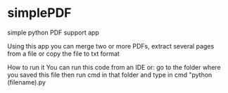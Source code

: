 # simplePDF
simple python PDF support app

Using this app you can merge two or more PDFs, extract several pages from a file or copy the file to txt format

How to run it
You can run this code from an IDE or:
go to the folder where you saved this file then run cmd in that folder and type in cmd "python (filename).py
